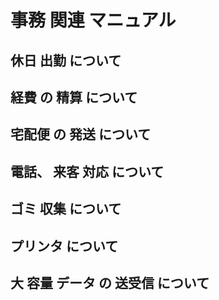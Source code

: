 # 事務 関連 マニュアル 
## 休日 出勤 について 
## 経費 の 精算 について 
## 宅配便 の 発送 について 
## 電話、 来客 対応 について 
## ゴミ 収集 について
## プリンタ について 
## 大 容量 データ の 送受信 について
